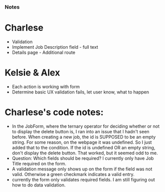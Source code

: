 ### Notes

# Charlese
* Validation
* Implement Job Description field - full text
* Details page - Additional route

# Kelsie & Alex
* Each action is working with form
* Determine basic UX validation fails, let user know, what to happen



# Charlese's code notes:
* In the JobForm, where the ternary operator for deciding whether or not to display the delete button is, I ran into an issue that I hadn't seen before. When creating a new job, the id is SUPPOSED to be an empty string. For some reason, on the webpage it was undefined. So I just added that to the condition. If the id is undefined OR an empty string, don't display the delete button. That worked, but it seemed odd to me.
* Question: Which fields should be required? I currently only have Job Title required on the form.
* A validation message only shows up on the form if the field was not valid. Otherwise a green checkmark indicates a valid entry.
* currently the form only validates required fields. I am still figuring out how to do data validation.